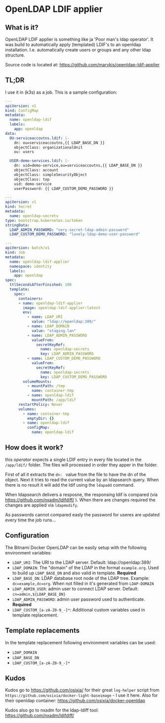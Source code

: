 # OpenLDAP LDIF applier

## What is it?

OpenLDAP LDIF applier is something like ja 'Poor man's ldap operator'. It was build to automatically apply (templated) LDIF's to an openldap installation. I.e. automatically create users or groups and any other ldap structure.

Source code is located at: https://github.com/marvkis/openldap-ldif-applier

## TL;DR

I use it in (k3s) as a job. This is a sample configuration:

```yaml
---
apiVersion: v1
kind: ConfigMap
metadata:
  name: openldap-ldif
  labels:
    app: openldap
data:
  OU-serviceaccoutns.ldif: |-
    dn: ou=serviceaccoutns,{{ LDAP_BASE_DN }}
    objectClass: organizationalUnit
    ou: users

  USER-demo-services.ldif: |-
    dn: uid=demo-service,ou=serviceaccoutns,{{ LDAP_BASE_DN }}
    objectClass: account
    objectClass: simpleSecurityObject
    objectClass: top
    uid: demo-service
    userPassword: {{ LDAP_CUSTOM_DEMO_PASSWORD }}

---
apiVersion: v1
kind: Secret
metadata:
  name: openldap-secrets
type: bootstrap.kubernetes.io/token
stringData:
  LDAP_ADMIN_PASSWORD: "very-secret-ldap-admin-password"
  LDAP_CUSTOM_DEMO_PASSWORD: "lovely-ldap-demo-user-password"

---
apiVersion: batch/v1
kind: Job
metadata:
  name: openldap-ldif-applier
  namespace: identity
  labels:
    app: openldap
spec:
  ttlSecondsAfterFinished: 100
  template:
    spec:
      containers:
      - name: openldap-ldif-applier
        image: openldap-ldif-applier:latest
        env:
          - name: LDAP_URI
            value: "ldap://openldap:389/"
          - name: LDAP_DOMAIN
            value: "staging.lan"
          - name: LDAP_ADMIN_PASSWORD
            valueFrom:
              secretKeyRef:
                name: openldap-secrets
                key: LDAP_ADMIN_PASSWORD
          - name: LDAP_CUSTOM_DEMO_PASSWORD
            valueFrom:
              secretKeyRef:
                name: openldap-secrets
                key: LDAP_CUSTOM_DEMO_PASSWORD
        volumeMounts:
          - mountPath: /tmp
            name: container-tmp
          - name: openldap-ldif
            mountPath: /app/ldif
      restartPolicy: Never
      volumes:
        - name: container-tmp
          emptyDir: {}
        - name: openldap-ldif
          configMap:
            name: openldap-ldif

```

## How does it work?

this *operator* expects a single LDIF entry in every file located in the `/app/ldif/` folder. The files will processed in order they apper in the folder.

First of all it extracts the `dn: ` value from the file to have the dn of the object. Next it tries to read the current value by an ldapsearch query. When there is no result it will add the ldif using the `ldapadd` command.

When ldapsearch delivers a resposne, the responsing ldif is compared (via https://github.com/nxadm/ldifdiff/ ). When there are changes required the changes are applied via `ldapmodify`.

As passwords cannot compared easly the password for useres are updated every time the job runs...

## Configuration

The Bitnami Docker OpenLDAP can be easily setup with the following environment variables:

- `LDAP_URI`: The URI to the LDAP server. Default: ldap://openldap:389/
- `LDAP_DOMAIN`: The "domain" of the LDAP in the format `example.org`. Used to build up `LDAP_BASE_DN` and also valid in template. **Required**
- `LDAP_BASE_DN`: LDAP database root node of the LDAP tree. Example: `dc=example,dc=org`. When not filled in it's generated from `LDAP-DOMAIN`
- `LDAP_ADMIN_USER`: admin user to connect LDAP server. Default: `cn=admin,${LDAP_BASE_DN}`
- `LDAP_ADMIN_PASSWORD`: admin user password used to authenticate. **Required**
- `LDAP_CUSTOM_[a-zA-Z0-9_-]*`: Additional custom variables used in template replacement.

## Template replacements

In the template replacement following environment variables can be used:

- `LDAP_DOMAIN`
- `LDAP_BASE_DN`
- `LDAP_CUSTOM_[a-zA-Z0-9_-]*`

## Kudos

Kudos go to https://github.com/osixia/ for their great `log-helper` script from `https://github.com/osixia/docker-light-baseimage` - I use it here.
Also for their openldap container: https://github.com/osixia/docker-openldap

Kudos also go to nxadm for the ldap-ldiff tool: https://github.com/nxadm/ldifdiff/